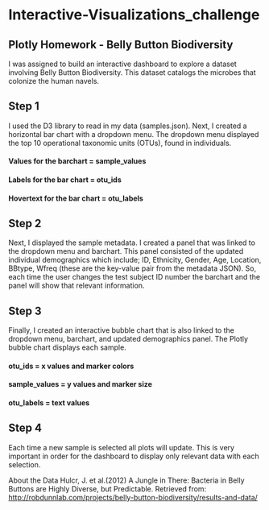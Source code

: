 # Interactive-Visualizations_challenge
## Plotly Homework - Belly Button Biodiversity

I was assigned to build an interactive dashboard to explore a dataset involving Belly Button Biodiversity. This dataset catalogs the microbes that colonize the human navels.

## Step 1
I used the D3 library to read in my data (samples.json).
Next, I created a horizontal bar chart with a dropdown menu. The dropdown menu displayed the top 10 operational taxonomic units (OTUs), found in individuals.

#### Values for the barchart = sample_values
#### Labels for the bar chart = otu_ids
#### Hovertext for the bar chart = otu_labels

## Step 2
Next, I displayed the sample metadata. I created a panel that was linked to the dropdown menu and barchart. This panel consisted of the updated individual demographics which include; ID, Ethnicity, Gender, Age, Location, BBtype, Wfreq (these are the key-value pair from the metadata JSON). So, each time the user changes the test subject ID number the barchart and the panel will show that relevant information.

## Step 3
Finally, I created an interactive bubble chart that is also linked to the dropdown menu, barchart, and updated demographics panel. The Plotly bubble chart displays each sample.
#### otu_ids = x values and marker colors
#### sample_values = y values and marker size
#### otu_labels = text values

## Step 4
Each time a new sample is selected all plots will update. This is very important in order for the dashboard to display only relevant data with each selection.





About the Data
Hulcr, J. et al.(2012) A Jungle in There: Bacteria in Belly Buttons are Highly Diverse, but Predictable. Retrieved from: http://robdunnlab.com/projects/belly-button-biodiversity/results-and-data/
